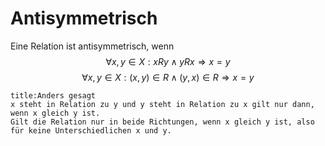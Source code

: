 # Antisymmetrisch
Eine Relation ist antisymmetrisch, wenn 
$$\forall x,y\in X:xRy\wedge yRx\Rightarrow x=y$$
$$\forall x,y\in X:(x,y)\in R\wedge (y,x)\in R\Rightarrow x=y$$
```ad-note
title:Anders gesagt
x steht in Relation zu y und y steht in Relation zu x gilt nur dann, wenn x gleich y ist.
Gilt die Relation nur in beide Richtungen, wenn x gleich y ist, also für keine Unterschiedlichen x und y.
```